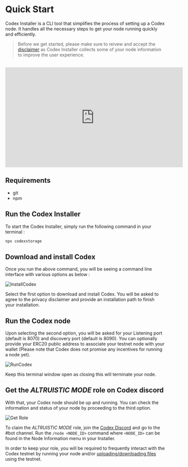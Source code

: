 # Quick Start

Codex Installer is a CLI tool that simplifies the process of setting up a Codex node. It handles all the necessary steps to get your node running quickly and efficiently.

> Before we get started, please make sure to reivew and accept the [disclaimer](/codex/installer-disclaimer) as Codex Installer collects some of your node information to improve the user experience.

<br/>

<iframe width="560" height="315" src="https://www.youtube.com/embed/CcFtQzmzGSg?si=wUHfIgGWggIcyzqT" title="YouTube video player" frameborder="0" allow="accelerometer; autoplay; clipboard-write; encrypted-media; gyroscope; picture-in-picture; web-share" referrerpolicy="strict-origin-when-cross-origin" allowfullscreen></iframe>

## Requirements

- git
- npm

## Run the Codex Installer

To start the Codex Installer, simply run the following command in your terminal :

```bash
npx codexstorage
```

## Download and install Codex

Once you run the above command, you will be seeing a command line interface with various options as below :

![InstallCodex](/learn/codex-installer.png)

Select the first option to download and install Codex. You will be asked to agree to the privacy disclaimer and provide an installation path to finish your installation.

## Run the Codex node

Upon selecting the second option, you will be asked for your Listening port (default is 8070) and discovery port (default is 8090). You can optionally provide your ERC20 public address to associate your testnet node with your wallet (Please note that Codex does not promise any incentives for running a node yet).

![RunCodex](/learn/codex-installer2.png)

Keep this terminal window open as closing this will terminate your node.

## Get the *ALTRUISTIC MODE* role on Codex discord

With that, your Codex node should be up and running. You can check the information and status of your node by proceeding to the third option.

![Get Role](/learn/codex-installer3.png)

To claim the *ALTRUISTIC MODE* role, join the [Codex Discord](https://discord.gg/codex-storage) and go to the #bot channel. Run the `/node <NODE_ID>` command where `<NODE_ID>` can be found in the Node Information menu in your Installer.

In order to keep your role, you will be required to frequently interact with the Codex testnet by running your node and/or [uploading/downloading files](/learn/installer/upload-and-download.md) using the testnet.
